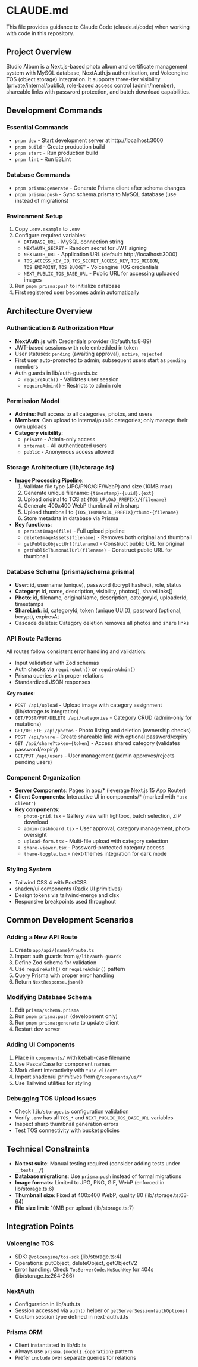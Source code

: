 # CLAUDE.md

This file provides guidance to Claude Code (claude.ai/code) when working with code in this repository.

## Project Overview

Studio Album is a Next.js-based photo album and certificate management system with MySQL database, NextAuth.js authentication, and Volcengine TOS (object storage) integration. It supports three-tier visibility (private/internal/public), role-based access control (admin/member), shareable links with password protection, and batch download capabilities.

## Development Commands

### Essential Commands

- `pnpm dev` - Start development server at http://localhost:3000
- `pnpm build` - Create production build
- `pnpm start` - Run production build
- `pnpm lint` - Run ESLint

### Database Commands

- `pnpm prisma:generate` - Generate Prisma client after schema changes
- `pnpm prisma:push` - Sync schema.prisma to MySQL database (use instead of migrations)

### Environment Setup

1. Copy `.env.example` to `.env`
2. Configure required variables:
   - `DATABASE_URL` - MySQL connection string
   - `NEXTAUTH_SECRET` - Random secret for JWT signing
   - `NEXTAUTH_URL` - Application URL (default: http://localhost:3000)
   - `TOS_ACCESS_KEY_ID`, `TOS_SECRET_ACCESS_KEY`, `TOS_REGION`, `TOS_ENDPOINT`, `TOS_BUCKET` - Volcengine TOS credentials
   - `NEXT_PUBLIC_TOS_BASE_URL` - Public URL for accessing uploaded images
3. Run `pnpm prisma:push` to initialize database
4. First registered user becomes admin automatically

## Architecture Overview

### Authentication & Authorization Flow

- **NextAuth.js** with Credentials provider (lib/auth.ts:8-89)
- JWT-based sessions with role embedded in token
- User statuses: `pending` (awaiting approval), `active`, `rejected`
- First user auto-promoted to admin; subsequent users start as `pending` members
- Auth guards in lib/auth-guards.ts:
  - `requireAuth()` - Validates user session
  - `requireAdmin()` - Restricts to admin role

### Permission Model

- **Admins**: Full access to all categories, photos, and users
- **Members**: Can upload to internal/public categories; only manage their own uploads
- **Category visibility**:
  - `private` - Admin-only access
  - `internal` - All authenticated users
  - `public` - Anonymous access allowed

### Storage Architecture (lib/storage.ts)

- **Image Processing Pipeline**:
  1. Validate file type (JPG/PNG/GIF/WebP) and size (10MB max)
  2. Generate unique filename: `{timestamp}-{uuid}.{ext}`
  3. Upload original to TOS at `{TOS_UPLOAD_PREFIX}/{filename}`
  4. Generate 400x400 WebP thumbnail with sharp
  5. Upload thumbnail to `{TOS_THUMBNAIL_PREFIX}/thumb-{filename}`
  6. Store metadata in database via Prisma
- **Key functions**:
  - `persistImage(file)` - Full upload pipeline
  - `deleteImageAssets(filename)` - Removes both original and thumbnail
  - `getPublicObjectUrl(filename)` - Construct public URL for original
  - `getPublicThumbnailUrl(filename)` - Construct public URL for thumbnail

### Database Schema (prisma/schema.prisma)

- **User**: id, username (unique), password (bcrypt hashed), role, status
- **Category**: id, name, description, visibility, photos[], shareLinks[]
- **Photo**: id, filename, originalName, description, categoryId, uploaderId, timestamps
- **ShareLink**: id, categoryId, token (unique UUID), password (optional, bcrypt), expiresAt
- Cascade deletes: Category deletion removes all photos and share links

### API Route Patterns

All routes follow consistent error handling and validation:

- Input validation with Zod schemas
- Auth checks via `requireAuth()` or `requireAdmin()`
- Prisma queries with proper relations
- Standardized JSON responses

**Key routes**:

- `POST /api/upload` - Upload image with category assignment (lib/storage.ts integration)
- `GET/POST/PUT/DELETE /api/categories` - Category CRUD (admin-only for mutations)
- `GET/DELETE /api/photos` - Photo listing and deletion (ownership checks)
- `POST /api/share` - Create shareable link with optional password/expiry
- `GET /api/share?token={token}` - Access shared category (validates password/expiry)
- `GET/PUT /api/users` - User management (admin approves/rejects pending users)

### Component Organization

- **Server Components**: Pages in app/\* (leverage Next.js 15 App Router)
- **Client Components**: Interactive UI in components/\* (marked with `"use client"`)
- **Key components**:
  - `photo-grid.tsx` - Gallery view with lightbox, batch selection, ZIP download
  - `admin-dashboard.tsx` - User approval, category management, photo oversight
  - `upload-form.tsx` - Multi-file upload with category selection
  - `share-viewer.tsx` - Password-protected category access
  - `theme-toggle.tsx` - next-themes integration for dark mode

### Styling System

- Tailwind CSS 4 with PostCSS
- shadcn/ui components (Radix UI primitives)
- Design tokens via tailwind-merge and clsx
- Responsive breakpoints used throughout

## Common Development Scenarios

### Adding a New API Route

1. Create `app/api/{name}/route.ts`
2. Import auth guards from `@/lib/auth-guards`
3. Define Zod schema for validation
4. Use `requireAuth()` or `requireAdmin()` pattern
5. Query Prisma with proper error handling
6. Return `NextResponse.json()`

### Modifying Database Schema

1. Edit `prisma/schema.prisma`
2. Run `pnpm prisma:push` (development only)
3. Run `pnpm prisma:generate` to update client
4. Restart dev server

### Adding UI Components

1. Place in `components/` with kebab-case filename
2. Use PascalCase for component names
3. Mark client interactivity with `"use client"`
4. Import shadcn/ui primitives from `@/components/ui/*`
5. Use Tailwind utilities for styling

### Debugging TOS Upload Issues

- Check `lib/storage.ts` configuration validation
- Verify `.env` has all `TOS_*` and `NEXT_PUBLIC_TOS_BASE_URL` variables
- Inspect sharp thumbnail generation errors
- Test TOS connectivity with bucket policies

## Technical Constraints

- **No test suite**: Manual testing required (consider adding tests under `__tests__/`)
- **Database migrations**: Use `prisma:push` instead of formal migrations
- **Image formats**: Limited to JPG, PNG, GIF, WebP (enforced in lib/storage.ts:6)
- **Thumbnail size**: Fixed at 400x400 WebP, quality 80 (lib/storage.ts:63-64)
- **File size limit**: 10MB per upload (lib/storage.ts:7)

## Integration Points

### Volcengine TOS

- SDK: `@volcengine/tos-sdk` (lib/storage.ts:4)
- Operations: putObject, deleteObject, getObjectV2
- Error handling: Check `TosServerCode.NoSuchKey` for 404s (lib/storage.ts:264-266)

### NextAuth

- Configuration in lib/auth.ts
- Session accessed via `auth()` helper or `getServerSession(authOptions)`
- Custom session type defined in next-auth.d.ts

### Prisma ORM

- Client instantiated in lib/db.ts
- Always use `prisma.{model}.{operation}` pattern
- Prefer `include` over separate queries for relations
